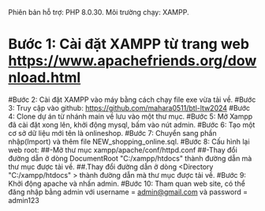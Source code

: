 Phiên bản hỗ trợ: PHP 8.0.30.
Môi trường chạy: XAMPP.
# Bước 1: Cài đặt XAMPP từ trang web https://www.apachefriends.org/download.html
#Bước 2: Cài đặt XAMPP vào máy bằng cách chạy file exe vừa tải về.
#Bước 3: Truy cập vào github: https://github.com/mahara0511/btl-ltw2024
#Bước 4: Clone dự án từ nhánh main về lưu vào một thư mục.
#Bước 5: Mở Xampp đã cài đặt xong lên, khởi động mysql, bấm vào nút admin.
#Bước 6: Tạo một cơ sở dữ liệu mới tên là onlineshop.
#Bước 7: Chuyển sang phần nhập(Import) và thêm file NEW_shopping_online.sql.
#Bước 8: Cấu hình lại web root:
##-Mở thư mục xampp/apache/conf/httpd.conf
##-Thay đổi đường dẫn ở dòng DocumentRoot "C:/xampp/htdocs" thành đường dẫn mà thư mục được tải về.
##.Thay đổi đường dẫn ở dòng <Directory "C:/xampp/htdocs" > thành đường dẫn mà thư mục được tải về.
#Bước 9: Khởi động apache và nhấn admin.
#Bước 10: Tham quan web site, có thể đăng nhập bằng admin với username = admin@gmail.com và password = admin123
